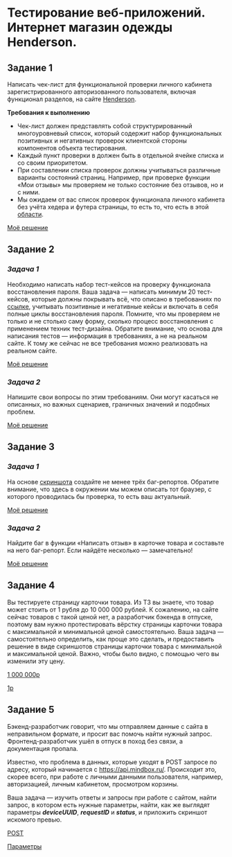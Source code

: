 # Тестирование веб-приложений. Интернет магазин одежды Henderson.

## **Задание 1**

Написать чек-лист для функциональной проверки личного кабинета зарегистрированного авторизованного пользователя, включая функционал разделов, на сайте [Henderson](https://henderson.ru/).

**Требования к выполнению**

* Чек-лист должен представлять собой структурированный многоуровневый список, который содержит набор функциональных позитивных и негативных проверок клиентской стороны компонентов объекта тестирования.
* Каждый пункт проверки в должен быть в отдельной ячейке списка и со своим приоритетом.
* При составлении списка проверок должны учитываться различные варианты состояний страниц. Например, при проверке функции «Мои отзывы» мы проверяем не только состояние без отзывов, но и с ними.
* Мы ожидаем от вас список проверок функционала личного кабинета без учёта хедера и футера страницы, то есть то, что есть в этой [области](https://drive.google.com/file/d/1M0BTcDu0_W9z9aBIFUxYYHkc7oeHu20t/view?usp=sharing).

[Моё решение](https://docs.google.com/spreadsheets/d/1CpdTOzJdDAapD-BlsG6T2NsnJf38IgsZzmDxzPNecJs/edit#gid=502884428)

## **Задание 2**

### _Задача 1_

Необходимо написать набор тест-кейсов на проверку функционала восстановления пароля.
Ваша задача — написать минимум 20 тест-кейсов, которые должны покрывать всё, что описано в требованиях по [ссылке](https://docs.google.com/document/d/1aotHot6EqrdSu_d-wTpOWCwol_cHDdbycvl8P7rCxQk/edit?usp=sharing), учитывать позитивные и негативные кейсы и включать в себя полные циклы восстановления пароля. Помните, что мы проверяем не только и не столько саму форму, сколько процесс восстановления с применением техник тест-дизайна. Обратите внимание, что основа для написания тестов — информация в требованиях, а не на реальном сайте. К тому же сейчас не все требования можно реализовать на реальном сайте.

[Моё решение](https://docs.google.com/spreadsheets/d/1LdF5M5FPTDbIGlqyh7JwJVL4cfhZ4H2piC3qw129dSI/edit?usp=sharing)

### _Задача 2_

Напишите свои вопросы по этим требованиям. Они могут касаться не описанных, но важных сценариев, граничных значений и подобных проблем.

[Моё решение](https://docs.google.com/document/d/1awD8KuWN_lLp30eXidrCko7D3rp68WZfsxAyHeghopM/edit?usp=sharing)

## **Задание 3**

### _Задача 1_

На основе [скриншота](https://drive.google.com/file/d/1vG3nreIpQ3Y5MbmBeQ3jVkQfz3ZocaZE/view?usp=sharing) создайте не менее трёх баг-репортов. Обратите внимание, что здесь в окружении мы можем описать тот браузер, с которого проводилась бы проверка, то есть ваш актуальный.

[Моё решение](https://docs.google.com/spreadsheets/d/1T8Lt3j91oOtxKTgZeRmpoodRjO14Nk5BjyfmnGzpuos/edit?usp=sharing)

### _Задача 2_

Найдите баг в функции «Написать отзыв» в карточке товара и составьте на него баг-репорт. Если найдёте несколько — замечательно!

[Моё решение](https://docs.google.com/spreadsheets/d/1ldp7bu97rQPvJyBN1DGxe3wAXHnZGQBZzcIcjyVTr2Q/edit?usp=sharing)

## **Задание 4**

Вы тестируете страницу карточки товара. Из ТЗ вы знаете, что товар может стоить от 1 рубля до 10 000 000 рублей. К сожалению, на сайте сейчас товаров с такой ценой нет, а разработчик бэкенда в отпуске, поэтому вам нужно протестировать вёрстку страницы карточки товара с максимальной и минимальной ценой самостоятельно. Ваша задача — самостоятельно определить, как проще это сделать, и предоставить решение в виде скриншотов страницы карточки товара с минимальной и максимальной ценой. Важно, чтобы было видно, с помощью чего вы изменили эту цену.

[1 000 000р](https://drive.google.com/file/d/1yA0Vb5uczhTb_M1jz5_b38UcL5dhibWX/view?usp=sharing)

[1р](https://drive.google.com/file/d/1yA0Vb5uczhTb_M1jz5_b38UcL5dhibWX/view?usp=sharing)

## **Задание 5**

Бэкенд-разработчик говорит, что мы отправляем данные с сайта в неправильном формате, и просит вас помочь найти нужный запрос. Фронтенд-разработчик ушёл в отпуск в поход без связи, а документация пропала.

Известно, что проблема в данных, которые уходят в POST запросе по адресу, который начинается с https://api.mindbox.ru/. Происходит это, скорее всего, при работе с личными данными пользователя, например, авторизацией, личным кабинетом, просмотром корзины.

Ваша задача — изучить ответы и запросы при работе с сайтом, найти запрос, в котором есть нужные параметры, найти, как же выглядят параметры **_deviceUUID_**, **_requestID_** и **_status_**, и приложить скриншот искомого превью.

[POST](https://drive.google.com/file/d/1wpz6izoca9_qSCDKRqsDiwTv7YGKOhaD/view?usp=sharing)

[Параметры](https://drive.google.com/file/d/1qmO7308_eGj1bLxcrxV6exQ6j1-K7jZz/view?usp=sharing)
